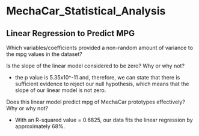 # MechaCar_Statistical_Analysis

## Linear Regression to Predict MPG
Which variables/coefficients provided a non-random amount of variance to the mpg values in the dataset?


Is the slope of the linear model considered to be zero? Why or why not? 
* the p value is 5.35x10^-11 and, therefore, we can state that there is sufficient evidence to reject our null hypothesis, which means that the slope of our linear model is not zero.

Does this linear model predict mpg of MechaCar prototypes effectively? Why or why not?
* With an R-squared value = 0.6825, our data fits the linear regression by approximately 68%.

